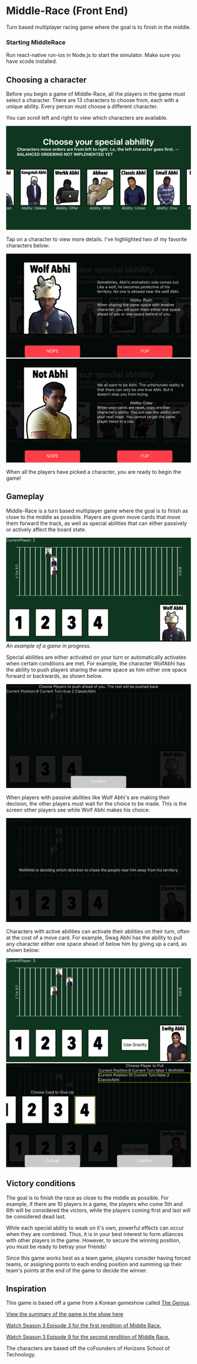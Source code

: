# Middle-Race (Front End)
Turn based multiplayer racing game where the goal is to finish in the middle.

### Starting MiddleRace
Run react-native run-ios in Node.js to start the simulator. Make sure you have xcode installed.

## Choosing a character
Before you begin a game of Middle-Race, all the players in the game must select a character. There are 13 characters to choose from, each with a unique ability. Every person must choose a different character.

You can scroll left and right to view which characters are available.


![](images/demoPic5.png)


Tap on a character to view more details. I've highlighted two of my favorite characters below:


![](images/demoPic6.png)
![](images/demoPic7.png)


When all the players have picked a character, you are ready to begin the game!

## Gameplay
Middle-Race is a turn based multiplayer game where the goal is to finish as close to the middle as possible. Players are given move cards that move them forward the track, as well as special abilities that can either passively or actively affect the board state.


![](images/demoPic1.png)
*An example of a game in progress.*

Special abilities are either activated on your turn or automatically activates when certain conditions are met. For example, the character WolfAbhi has the ability to push players sharing the same space as him either one space forward or backwards, as shown below.


![](images/demoPic3.png)


When players with passive abilities like Wolf Abhi's are making their decision, the other players must wait for the choice to be made. This is the screen other players see while Wolf Abhi makes his choice:


![](images/demoPic4.png)


Characters with active abilities can activate their abilities on their turn, often at the cost of a move card. For example, Swag Abhi has the ability to pull any character either one space ahead of below him by giving up a card, as shown below:


![](images/demoPic8.png)
![](images/demoPic9.png)


## Victory conditions

The goal is to finish the race as close to the middle as possible. For example, if there are 10 players in a game, the players who come 5th and 6th will be considered the victors, while the players coming first and last will be considered dead last.

While each special ability to weak on it's own, powerful effects can occur when they are combined. Thus, it is in your best interest to form alliances with other players in the game. However, to secure the winning position, you must be ready to betray your friends!

Since this game works best as a team game, players consider having forced teams, or assigning points to each ending position and summing up their team's points at the end of the game to decide the winner.

## Inspiration

This game is based off a game from a Korean gameshow called [The Genius](https://en.wikipedia.org/wiki/The_Genius_(TV_series)).

[View the summary of the game in the show here](http://the-genius.wikia.com/wiki/Middle_Race)

[Watch Season 3 Episode 3 for the first rendition of Middle Race.](https://www.reddit.com/r/koreanvariety/comments/2joq50/the_genius_s3e03_middle_race/)

[Watch Season 3 Episode 9 for the second rendition of Middle Race.](https://www.reddit.com/r/koreanvariety/comments/2nrxfl/the_genius_s3e09_middle_race/)

The characters are based off the coFounders of Horizons School of Technology.
